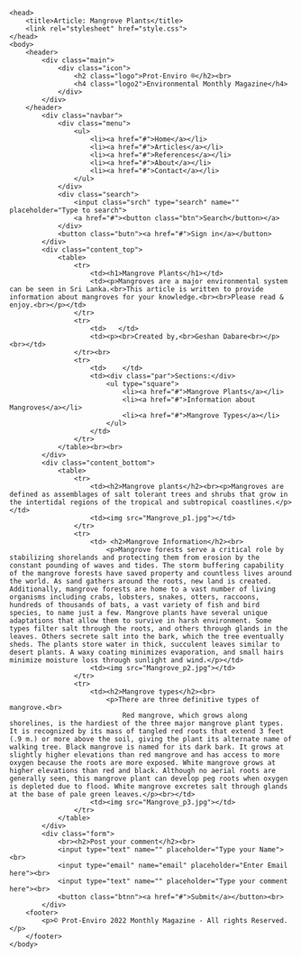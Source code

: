 <!DOCTYPE html>
    <head>
        <title>Article: Mangrove Plants</title>
        <link rel="stylesheet" href="style.css">
    </head>
    <body>
        <header>
            <div class="main">
                <div class="icon">
                    <h2 class="logo">Prot-Enviro ®</h2><br>
                    <h4 class="logo2">Environmental Monthly Magazine</h4>
                </div>
            </div>
        </header>
            <div class="navbar">
                <div class="menu">
                    <ul>
                        <li><a href="#">Home</a></li>
                        <li><a href="#">Articles</a></li>
                        <li><a href="#">References</a></li>
                        <li><a href="#">About</a></li>
                        <li><a href="#">Contact</a></li>
                    </ul>
                </div>
                <div class="search">
                    <input class="srch" type="search" name="" placeholder="Type to search">
                    <a href="#"><button class="btn">Search</button></a>
                </div>
                <button class="butn"><a href="#">Sign in</a></button>
            </div>
            <div class="content_top">
                <table>
                    <tr>
                        <td><h1>Mangrove Plants</h1></td>
                        <td><p>Mangroves are a major environmental system can be seen in Sri Lanka.<br>This article is written to provide information about mangroves for your knowledge.<br><br>Please read & enjoy.<br></p></td>
                    </tr>
                    <tr>
                        <td>   </td>
                        <td><p><br>Created by,<br>Geshan Dabare<br></p><br></td>
                    </tr><br>
                    <tr>
                        <td>    </td>
                        <td><div class="par">Sections:</div>
                            <ul type="square">
                                <li><a href="#">Mangrove Plants</a></li>
                                <li><a href="#">Information about Mangroves</a></li>
                                <li><a href="#">Mangrove Types</a></li>
                            </ul>
                        </td>
                    </tr>
                </table><br><br>             
            </div>
            <div class="content_bottom">
                <table>
                    <tr>
                        <td><h2>Mangrove plants</h2><br><p>Mangroves are defined as assemblages of salt tolerant trees and shrubs that grow in the intertidal regions of the tropical and subtropical coastlines.</p></td>
                        <td><img src="Mangrove_p1.jpg"></td>
                    </tr>
                    <tr>
                        <td> <h2>Mangrove Information</h2><br>
                            <p>Mangrove forests serve a critical role by stabilizing shorelands and protecting them from erosion by the constant pounding of waves and tides. The storm buffering capability of the mangrove forests have saved property and countless lives around the world. As sand gathers around the roots, new land is created. Additionally, mangrove forests are home to a vast number of living organisms including crabs, lobsters, snakes, otters, raccoons, hundreds of thousands of bats, a vast variety of fish and bird species, to name just a few. Mangrove plants have several unique adaptations that allow them to survive in harsh environment. Some types filter salt through the roots, and others through glands in the leaves. Others secrete salt into the bark, which the tree eventually sheds. The plants store water in thick, succulent leaves similar to desert plants. A waxy coating minimizes evaporation, and small hairs minimize moisture loss through sunlight and wind.</p></td>
                        <td><img src="Mangrove_p2.jpg"></td>
                    </tr>
                    <tr>
                        <td><h2>Mangrove types</h2><br>
                            <p>There are three definitive types of mangrove.<br>
                                Red mangrove, which grows along shorelines, is the hardiest of the three major mangrove plant types. It is recognized by its mass of tangled red roots that extend 3 feet (.9 m.) or more above the soil, giving the plant its alternate name of walking tree. Black mangrove is named for its dark bark. It grows at slightly higher elevations than red mangrove and has access to more oxygen because the roots are more exposed. White mangrove grows at higher elevations than red and black. Although no aerial roots are generally seen, this mangrove plant can develop peg roots when oxygen is depleted due to flood. White mangrove excretes salt through glands at the base of pale green leaves.</p><br></td>
                        <td><img src="Mangrove_p3.jpg"></td>
                    </tr>
                </table>
            </div>
            <div class="form">
                <br><h2>Post your comment</h2><br>
                <input type="text" name="" placeholder="Type your Name"><br>
                <input type="email" name="email" placeholder="Enter Email here"><br>
                <input type="text" name="" placeholder="Type your comment here"><br>
                <button class="btnn"><a href="#">Submit</a></button><br>
            </div>
        <footer>
            <p>© Prot-Enviro 2022 Monthly Magazine - All rights Reserved.</p>
        </footer>
    </body>
</html>

